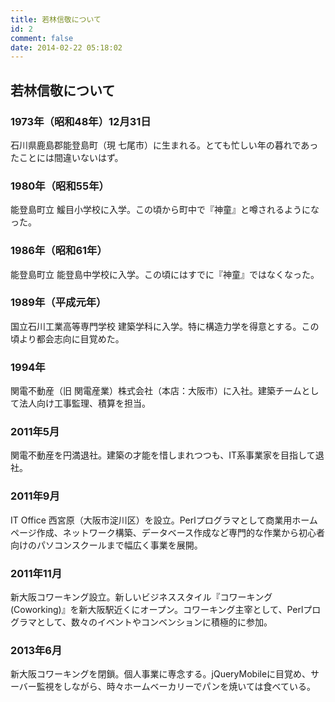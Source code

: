 ```yaml
---
title: 若林信敬について
id: 2
comment: false
date: 2014-02-22 05:18:02
---
```


<h2>若林信敬について</h2>

<h3>1973年（昭和48年）12月31日</h3>

<p>石川県鹿島郡能登島町（現 七尾市）に生まれる。とても忙しい年の暮れであったことには間違いないはず。</p>

<h3>1980年（昭和55年）</h3>

<p>能登島町立 鰀目小学校に入学。この頃から町中で『神童』と噂されるようになった。</p>

<h3>1986年（昭和61年）</h3>

<p>能登島町立 能登島中学校に入学。この頃にはすでに『神童』ではなくなった。</p>

<h3>1989年（平成元年）</h3>

<p>国立石川工業高等専門学校 建築学科に入学。特に構造力学を得意とする。この頃より都会志向に目覚めた。</p>

<h3>1994年</h3>

<p>関電不動産（旧 関電産業）株式会社（本店：大阪市）に入社。建築チームとして法人向け工事監理、積算を担当。</p>

<h3>2011年5月</h3>

<p>関電不動産を円満退社。建築の才能を惜しまれつつも、IT系事業家を目指して退社。</p>

<h3>2011年9月</h3>

<p>IT Office 西宮原（大阪市淀川区）を設立。Perlプログラマとして商業用ホームページ作成、ネットワーク構築、データベース作成など専門的な作業から初心者向けのパソコンスクールまで幅広く事業を展開。</p>

<h3>2011年11月</h3>

<p>新大阪コワーキング設立。新しいビジネススタイル『コワーキング(Coworking)』を新大阪駅近くにオープン。コワーキング主宰として、Perlプログラマとして、数々のイベントやコンベンションに積極的に参加。</p>

<h3>2013年6月</h3>

<p>新大阪コワーキングを閉鎖。個人事業に専念する。jQueryMobileに目覚め、サーバー監視をしながら、時々ホームベーカリーでパンを焼いては食べている。</p>
    	
